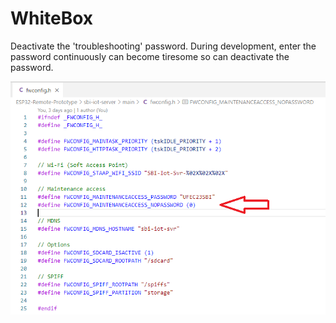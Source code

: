 # WhiteBox

Deactivate the 'troubleshooting' password.
During development, enter the password continuously can become tiresome so can deactivate the password.

![](./assets/fwconfig-nopassword.png)